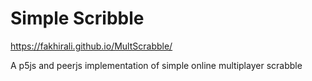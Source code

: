 # Simple Scribble
https://fakhirali.github.io/MultScrabble/

A p5js and peerjs implementation of simple online multiplayer scrabble
